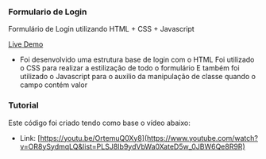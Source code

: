 ### Formulario de Login
Formulário de Login utilizando HTML + CSS + Javascript

[Live Demo](https://alnsanches.github.io/formulario-login/)

- Foi desenvolvido uma estrutura base de login com o HTML Foi utilizado o CSS para realizar a estilização de todo o formulário E também foi utilizado o Javascript para o auxilio da manipulação de classe quando o campo contém valor

### Tutorial
Este código foi criado tendo como base o vídeo abaixo:
- Link: [https://youtu.be/OrtemuQ0Xy8](https://www.youtube.com/watch?v=OR8ySydmqLQ&list=PLSJ8Ib9ydVbWa0XateD5w_0JBW6Qe8R9R)
